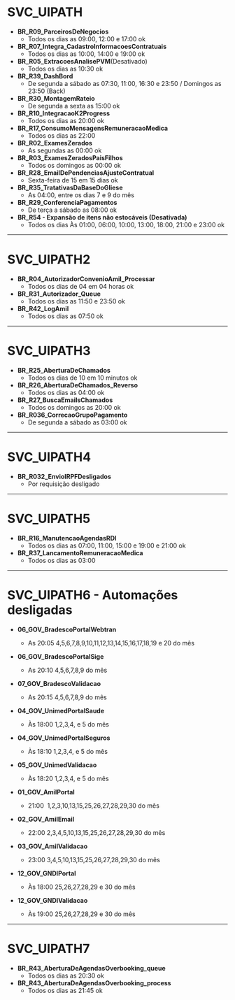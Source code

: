 # SVC_UIPATH

- **BR_R09_ParceirosDeNegocios**
	- Todos os dias as 09:00, 12:00 e 17:00 ok
- **BR_R07_Integra_CadastroInformacoesContratuais**
	- Todos os dias as 10:00, 14:00 e 19:00 ok
- **BR_R05_ExtracoesAnalisePVM**(Desativado)
	- Todos os dias as 10:30 ok
- **BR_R39_DashBord**
	- De segunda a sábado as 07:30, 11:00, 16:30 e 23:50 / Domingos as 23:50 (Back)
- **BR_R30_MontagemRateio**
	- De segunda a sexta as 15:00 ok
- **BR_R10_IntegracaoK2Progress**
	- Todos os dias as 20:00 ok
- **BR_R17_ConsumoMensagensRemuneracaoMedica**
	- Todos os dias as 22:00
- **BR_R02_ExamesZerados**
	- As segundas as 00:00 ok
- **BR_R03_ExamesZeradosPaisFilhos**
	- Todos os domingos as 00:00 ok
- **BR_R28_EmailDePendenciasAjusteContratual**
	- Sexta-feira de 15 em 15 dias ok
- **BR_R35_TratativasDaBaseDoGliese**
	- As 04:00, entre os dias 7 e 9 do mês
- **BR_R29_ConferenciaPagamentos**
	- De terça a sábado as 08:00 ok
- **BR_R54 - Expansão de itens não estocáveis (Desativada)**
	- Todos os dias Às 01:00, 06:00, 10:00, 13:00, 18:00, 21:00 e 23:00 ok

---
# SVC_UIPATH2
 
- **BR_R04_AutorizadorConvenioAmil_Processar**
	- Todos os dias de 04 em 04 horas ok
- **BR_R31_Autorizador_Queue**
	- Todos os dias as 11:50 e 23:50 ok
- **BR_R42_LogAmil**
	- Todos os dias as 07:50 ok

---
# SVC_UIPATH3

- **BR_R25_AberturaDeChamados**
	- Todos os dias de 10 em 10 minutos ok  
- **BR_R26_AberturaDeChamados_Reverso**
	- Todos os dias as 04:00 ok   
- **BR_R27_BuscaEmailsChamados**
	- Todos os domingos as 20:00 ok
- **BR_R036_CorrecaoGrupoPagamento**
	- De segunda a sábado as 03:00 ok

---
# SVC_UIPATH4

- **BR_R032_EnvioIRPFDesligados**
	- Por requisição desligado

---
# SVC_UIPATH5
 
- **BR_R16_ManutencaoAgendasRDI**
	- Todos os dias as 07:00, 11:00, 15:00 e 19:00 e 21:00 ok  
- **BR_R37_LancamentoRemuneracaoMedica**
	- Todos os dias as 03:00

---
# SVC_UIPATH6 - Automações desligadas  
  
- **06_GOV_BradescoPortalWebtran**
	- As 20:05 4,5,6,7,8,9,10,11,12,13,14,15,16,17,18,19 e 20 do mês  
- **06_GOV_BradescoPortalSige**
	- As 20:10 4,5,6,7,8,9 do mês   
- **07_GOV_BradescoValidacao**
	- As 20:15 4,5,6,7,8,9 do mês

- **04_GOV_UnimedPortalSaude**
	- Às 18:00 1,2,3,4, e 5 do mês    
- **04_GOV_UnimedPortalSeguros**
	- Às 18:10 1,2,3,4, e 5 do mês  
- **05_GOV_UnimedValidacao**
	- Às 18:20 1,2,3,4, e 5 do mês

- **01_GOV_AmilPortal**
	- 21:00  1,2,3,10,13,15,25,26,27,28,29,30 do mês  
- **02_GOV_AmilEmail**
	- 22:00 2,3,4,5,10,13,15,25,26,27,28,29,30 do mês  
- **03_GOV_AmilValidacao**
	- 23:00 3,4,5,10,13,15,25,26,27,28,29,30 do mês

- **12_GOV_GNDIPortal**
	- Às 18:00 25,26,27,28,29 e 30 do mês  
- **12_GOV_GNDIValidacao**
	- Às 19:00 25,26,27,28,29 e 30 do mês

---
# SVC_UIPATH7  
  
- **BR_R43_AberturaDeAgendasOverbooking_queue**
	- Todos os dias as 20:30 ok  
- **BR_R43_AberturaDeAgendasOverbooking_process**
	- Todos os dias as 21:45 ok

